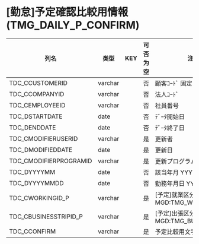 # [勤怠]予定確認比較用情報 (TMG_DAILY_P_CONFIRM)
| 列名   | 类型   | KEY  | 可否为空 | 注释   |
| ---- | ---- | ---- | ---- | ---- |
|TDC_CCUSTOMERID|varchar||否|顧客ｺｰﾄﾞ                        固定：01                                                       |
|TDC_CCOMPANYID|varchar||否|法人ｺｰﾄﾞ                                                                                    |
|TDC_CEMPLOYEEID|varchar||否|社員番号                                                                                      |
|TDC_DSTARTDATE|date||否|ﾃﾞｰﾀ開始日|
|TDC_DENDDATE|date||否|ﾃﾞｰﾀ終了日|
|TDC_CMODIFIERUSERID|varchar||是|更新者|
|TDC_DMODIFIEDDATE|date||是|更新日|
|TDC_CMODIFIERPROGRAMID|varchar||是|更新プログラムID|
|TDC_DYYYYMM|date||否|該当年月                          YYYY/MM/01                                                  |
|TDC_DYYYYMMDD|date||否|勤務年月日                         YYYY/MM/DD                                                  |
|TDC_CWORKINGID_P|varchar||是|[予定]就業区分                                                    MGD:TMG_WORK                  |
|TDC_CBUSINESSTRIPID_P|varchar||是|[予定]出張区分                                                    MGD:TMG_BUSINESS_TRIP         |
|TDC_CCONFIRM|varchar||是|予定比較用文字列                                                                                  |
